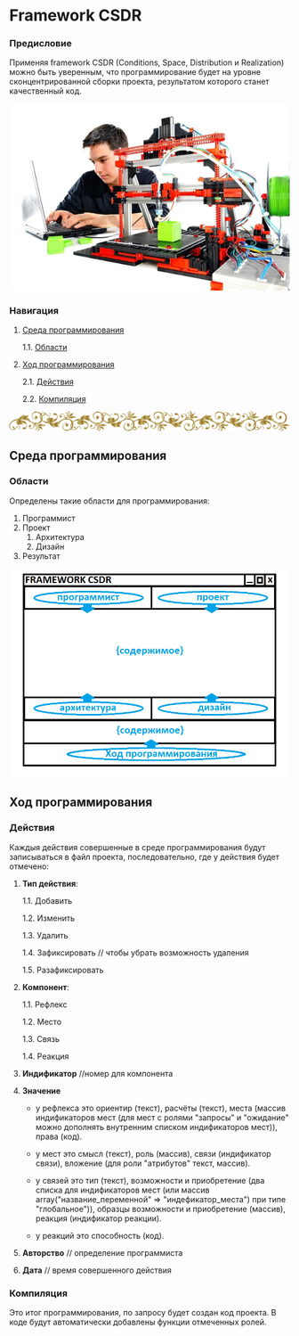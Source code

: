 # Framework CSDR

<h3>Предисловие</h3>

Применяя framework CSDR (Conditions, Space, Distribution и Realization) можно быть уверенным, что программирование будет на уровне сконцентрированной сборки проекта, результатом которого станет качественный код.

![](./Картинки/samostoatelnaia-sborka-3d-printera.jpg)


<h3>Навигация</h3>

1. <a href="#Среда-программирования">Среда программирования</a>

     1.1. <a href="#Области">Области</a>

2. <a href="#Ход-программирования">Ход программирования</a>
    
    2.1. <a href="#Действия">Действия</a>
    
    2.2. <a href="#Компиляция">Компиляция</a>
    
![---------------------](./Картинки/hr.png)

<h2>Среда программирования</h2>

<h3>Области</h3>

Определены такие области для программирования:
1. Программист
2. Проект
    1. Архитектура
    2. Дизайн
3. Результат

![](./Картинки/program/shablon1.png)

<h2>Ход программирования</h2>

<h3>Действия</h3>

Каждыя действия совершенные в среде программирования будут записываться в файл проекта, последовательно, где у действия будет отмечено:

1. **Тип действия**:

     1.1. Добавить
     
     1.2. Изменить
     
     1.3. Удалить
     
     1.4. Зафиксировать // чтобы убрать возможность удаления
     
     1.5. Разафиксировать
2. **Компонент**:

     1.1. Рефлекс
     
     1.2. Место
     
     1.3. Связь
     
     1.4. Реакция

3. **Индификатор** //номер для компонента

4. **Значение**

     - у рефлекса это ориентир (текст), расчёты (текст), места (массив индификаторов мест (для мест с ролями "запросы" и "ожидание" можно дополнять внутренним списком индификаторов мест)), права (код).
    
     - у мест это смысл (текст), роль (массив), связи (индификатор связи), вложение (для роли "атрибутов" текст, массив).
     
     - у связей это тип (текст), возможности и приобретение (два списка для индификаторов мест (или массив array("название_переменной" => "индефикатор_места") при типе "глобальное")), образцы возможности и приобретение (массив), реакция (индификатор реакции).
    
     - у реакций это способность (код).
     
5. **Авторство** // определение программиста
     
6. **Дата** // время совершенного действия

<h3>Компиляция</h3>

Это итог программирования, по запросу будет создан код проекта. В коде будут автоматически добавлены функции отмеченных ролей.
